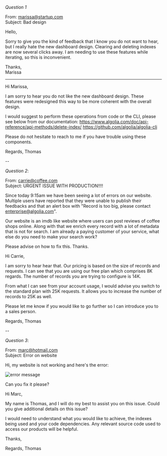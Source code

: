*Question 1*  

 
From: marissa@startup.com  
Subject:  Bad design  

Hello,  
  
Sorry to give you the kind of feedback that I know you do not want to hear, but I really hate the new dashboard design. Clearing and deleting indexes are now several clicks away. I am needing to use these features while iterating, so this is inconvenient.  
   
Thanks,  
Marissa  

-----

Hi Marissa,

I am sorry to hear you do not like the new dashboard design. 
These features were redesigned this way to be more coherent with the overall design.

I would suggest to perform these operations from code or the CLI, please see below from our documentation:
https://www.algolia.com/doc/api-reference/api-methods/delete-index/
https://github.com/algolia/algolia-cli

Please do not hesitate to reach to me if you have trouble using these components.

Regards,
Thomas
  
--

*Question 2*:   
  
From: carrie@coffee.com  
Subject: URGENT ISSUE WITH PRODUCTION!!!!  
  
Since today 9:15am we have been seeing a lot of errors on our website. Multiple users have reported that they were unable to publish their feedbacks and that an alert box with "Record is too big, please contact enterprise@algolia.com".  
  
Our website is an imdb like website where users can post reviews of coffee shops online. Along with that we enrich every record with a lot of metadata that is not for search. I am already a paying customer of your service, what else do you need to make your search work?  
  
Please advise on how to fix this. Thanks.   

Hi Carrie,

I am sorry to hear hear that.
Our pricing is based on the size of records and requests.
I can see that you are using our free plan which comprises 8K regards. The number of records you are trying to configure is 14K.

From what I can see from your account usage, I would advise you switch to the standard plan with 25K requests. It allows you to increase the number of records to 25K as well.

Please let me know if you would like to go further so I can introduce you to a sales person.

Regards,
Thomas

--

*Question 3*:   


From: marc@hotmail.com  
Subject: Error on website  
  
Hi, my website is not working and here's the error:  
  
![error message](./error.png)  
  
Can you fix it please?  

Hi Marc,

My name is Thomas, and I will do my best to assist you on this issue.
Could you give additional details on this issue?

I would need to understand what you would like to achieve, the indexes being used and your code dependencies.
Any relevant source code used to access our products will be helpful.

Thanks,

Regards,
Thomas

